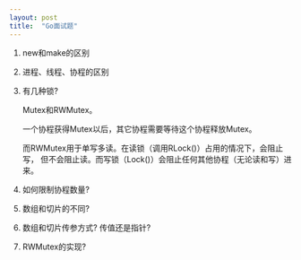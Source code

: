 ```yaml
---
layout: post
title:  "Go面试题"
---
```


1. new和make的区别
2. 进程、线程、协程的区别
3. 有几种锁?

   Mutex和RWMutex。
   
   一个协程获得Mutex以后，其它协程需要等待这个协程释放Mutex。
   
   而RWMutex用于单写多读。在读锁（调用RLock()）占用的情况下，会阻止写，
   但不会阻止读。而写锁（Lock()）会阻止任何其他协程（无论读和写）进来。
   
4. 如何限制协程数量?
5. 数组和切片的不同?
6. 数组和切片传参方式? 传值还是指针?
7. RWMutex的实现?
